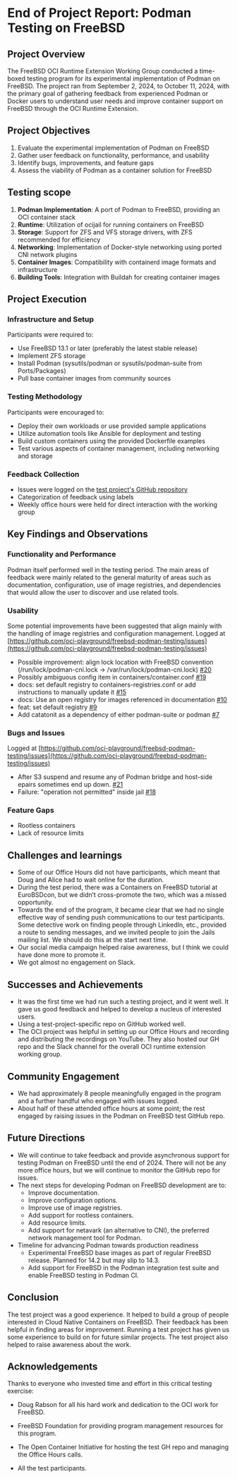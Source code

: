 # End of Project Report: Podman Testing on FreeBSD

## Project Overview

The FreeBSD OCI Runtime Extension Working Group conducted a time-boxed testing program for its experimental implementation of Podman on FreeBSD. The project ran from September 2, 2024, to October 11, 2024, with the primary goal of gathering feedback from experienced Podman or Docker users to understand user needs and improve container support on FreeBSD through the OCI Runtime Extension.

## Project Objectives

1. Evaluate the experimental implementation of Podman on FreeBSD  
2. Gather user feedback on functionality, performance, and usability  
3. Identify bugs, improvements, and feature gaps  
4. Assess the viability of Podman as a container solution for FreeBSD

## Testing scope

1. **Podman Implementation**: A port of Podman to FreeBSD, providing an OCI container stack  
2. **Runtime**: Utilization of ocijail for running containers on FreeBSD  
3. **Storage**: Support for ZFS and VFS storage drivers, with ZFS recommended for efficiency  
4. **Networking**: Implementation of Docker-style networking using ported CNI network plugins  
5. **Container Images**: Compatibility with containerd image formats and infrastructure  
6. **Building Tools**: Integration with Buildah for creating container images

## Project Execution

### Infrastructure and Setup

Participants were required to:

* Use FreeBSD 13.1 or later (preferably the latest stable release)  
* Implement ZFS storage  
* Install Podman (sysutils/podman or sysutils/podman-suite from Ports/Packages)  
* Pull base container images from community sources

### Testing Methodology

Participants were encouraged to:

* Deploy their own workloads or use provided sample applications  
* Utilize automation tools like Ansible for deployment and testing  
* Build custom containers using the provided Dockerfile examples  
* Test various aspects of container management, including networking and storage

### Feedback Collection

* Issues were logged on the [test project's GitHub repository](https://github.com/oci-playground/freebsd-podman-testing)  
* Categorization of feedback using labels  
* Weekly office hours were held for direct interaction with the working group

## Key Findings and Observations

### Functionality and Performance

Podman itself performed well in the testing period. The main areas of feedback were mainly related to the general maturity of areas such as documentation, configuration, use of image registries, and dependencies that would allow the user to discover and use related tools.

### Usability

Some potential improvements have been suggested that align mainly with the handling of image registries and configuration management. Logged at [https://github.com/oci-playground/freebsd-podman-testing/issues](https://github.com/oci-playground/freebsd-podman-testing/issues)

* Possible improvement: align lock location with FreeBSD convention (/run/lock/podman-cni.lock \-\> /var/run/lock/podman-cni.lock) [\#20](https://github.com/oci-playground/freebsd-podman-testing/issues/20)   
* Possibly ambiguous config item in containers/container.conf [\#19](https://github.com/oci-playground/freebsd-podman-testing/issues/19)   
* docs: set default registry to containers-registries.conf or add instructions to manually update it [\#15](https://github.com/oci-playground/freebsd-podman-testing/issues/15)  
* docs: Use an open registry for images referenced in documentation [\#10](https://github.com/oci-playground/freebsd-podman-testing/issues/10)  
* feat: set default registry [\#9](https://github.com/oci-playground/freebsd-podman-testing/issues/9)    
* Add catatonit as a dependency of either podman-suite or podman [\#7](https://github.com/oci-playground/freebsd-podman-testing/issues/7)

### Bugs and Issues 

Logged at [https://github.com/oci-playground/freebsd-podman-testing/issues](https://github.com/oci-playground/freebsd-podman-testing/issues)

* After S3 suspend and resume any of Podman bridge and host-side epairs sometimes end up down. [\#21](https://github.com/oci-playground/freebsd-podman-testing/issues/21)    
* Failure: "operation not permitted" inside jail [\#18](https://github.com/oci-playground/freebsd-podman-testing/issues/18)

### Feature Gaps

* Rootless containers  
* Lack of resource limits

## Challenges and learnings

* Some of our Office Hours did not have participants, which meant that Doug and Alice had to wait online for the duration.  
* During the test period, there was a Containers on FreeBSD tutorial at EuroBSDcon, but we didn’t cross-promote the two, which was a missed opportunity.  
* Towards the end of the program, it became clear that we had no single effective way of sending push communications to our test participants. Some detective work on finding people through LinkedIn, etc., provided a route to sending messages, and we invited people to join the Jails mailing list. We should do this at the start next time.   
* Our social media campaign helped raise awareness, but I think we could have done more to promote it.   
* We got almost no engagement on Slack.

## Successes and Achievements

* It was the first time we had run such a testing project, and it went well. It gave us good feedback and helped to develop a nucleus of interested users.  
* Using a test-project-specific repo on GitHub worked well.  
* The OCI project was helpful in setting up our Office Hours and recording and distributing the recordings on YouTube. They also hosted our GH repo and the Slack channel for the overall OCI runtime extension working group.

## Community Engagement

* We had approximately 8 people meaningfully engaged in the program and a further handful who engaged with issues logged.   
* About half of these attended office hours at some point; the rest engaged by raising issues in the Podman on FreeBSD test GitHub repo.

## Future Directions

* We will continue to take feedback and provide asynchronous support for testing Podman on FreeBSD until the end of 2024\. There will not be any more office hours, but we will continue to monitor the GitHub repo for issues.   
* The next steps for developing Podman on FreeBSD development are to:  
  * Improve documentation.  
  * Improve configuration options.  
  * Improve use of image registries.  
  * Add support for rootless containers.  
  * Add resource limits.  
  * Add support for netavark (an alternative to CNI), the preferred network management tool for Podman.  
* Timeline for advancing Podman towards production readiness  
  * Experimental FreeBSD base images as part of regular FreeBSD release. Planned for 14.2 but may slip to 14.3.  
  * Add support for FreeBSD in the Podman integration test suite and enable FreeBSD testing in Podman CI.

## Conclusion

The test project was a good experience. It helped to build a group of people interested in Cloud Native Containers on FreeBSD. Their feedback has been helpful in finding areas for improvement. Running a test project has given us some experience to build on for future similar projects. The test project also helped to raise awareness about the work. 

## Acknowledgements

Thanks to everyone who invested time and effort in this critical testing exercise:

* Doug Rabson for all his hard work and dedication to the OCI work for FreeBSD.

* FreeBSD Foundation for providing program management resources for this program. 

* The Open Container Initiative for hosting the test GH repo and managing the Office Hours calls. 

* All the test participants.
